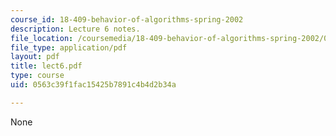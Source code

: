 ```yaml
---
course_id: 18-409-behavior-of-algorithms-spring-2002
description: Lecture 6 notes.
file_location: /coursemedia/18-409-behavior-of-algorithms-spring-2002/0563c39f1fac15425b7891c4b4d2b34a_lect6.pdf
file_type: application/pdf
layout: pdf
title: lect6.pdf
type: course
uid: 0563c39f1fac15425b7891c4b4d2b34a

---
```

None